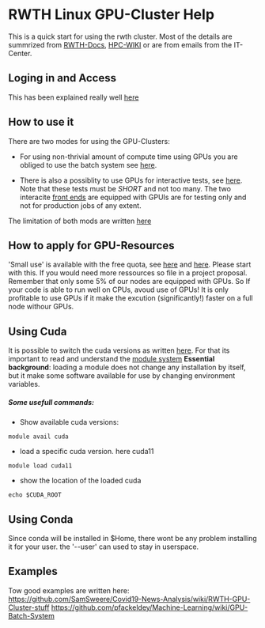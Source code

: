 # RWTH Linux GPU-Cluster Help

This is a quick start for using the rwth cluster. Most of the details are summrized from [RWTH-Docs](https://help.itc.rwth-aachen.de/service/rhr4fjjutttf), [HPC-WIKI](https://hpc-wiki.info/hpc/HPC_Wiki) or are from emails from the IT-Center.

## Loging in and Access
This has been explained really well [here](https://help.itc.rwth-aachen.de/service/rhr4fjjutttf/article/04d4da051b004a208c92c1ce216b116a)

## How to use it
There are two modes for using the GPU-Clusters:

* For using non-thrivial amount of compute time using GPUs you are obliged to use the batch system see [here](https://help.itc.rwth-aachen.de/service/rhr4fjjutttf/article/f9cc426c044145078905a694403d867f/).

* There is also a possiblity to use GPUs for interactive tests, see [here](https://help.itc.rwth-aachen.de/service/rhr4fjjutttf/article/a1beccd9e9dc4044a740ed248f478839/). Note that these tests must be *SHORT* and not too many. The two interacite [front ends](https://help.itc.rwth-aachen.de/service/rhr4fjjutttf/article/3fb4cb953142422dbbb656c1c3253cff/) are equipped with GPUIs are for testing only and not for production jobs of any extent.

The limitation of both mods are written [here](https://help.itc.rwth-aachen.de/service/rhr4fjjutttf/article/20919ea3f07f4c9da581532def08c35f/)

## How to apply for GPU-Resources
'Small use' is available with the free quota, see [here](https://help.itc.rwth-aachen.de/service/rhr4fjjutttf/article/45825b06afb647e194be4a5b9f5b8768/) and [here](https://www.itc.rwth-aachen.de/hpc-projects). Please start with this. If you would need more ressources so file in a project proposal. 
Remember that only some 5% of our nodes are equipped with GPUs. So If your code is able to run well on CPUs, avoud use of GPUs! It is only profitable to use GPUs if it make the excution (significantly!) faster on a full node withour GPUs. 

## Using Cuda 
It is possible to switch the cuda versions as written [here](https://help.itc.rwth-aachen.de/service/rhr4fjjutttf/article/85966da9155f4042877b536fa494b489/). For that its important to read and understand the [module system](https://help.itc.rwth-aachen.de/service/rhr4fjjutttf/article/417f822b8a7849eb8c9c2753045ad67f/)
**Essential background**: loading a module does not change any installation by itself, but it make some software available for use by changing environment variables.
##### Some usefull commands:
* Show available cuda versions:
```shell
module avail cuda 
```
* load a specific cuda version. here cuda11
```shell
module load cuda11
```
* show the location of the loaded cuda
```shell
echo $CUDA_ROOT
```
## Using Conda 
Since conda will be installed in $Home, there wont be any problem installing it for your user. the '--user' can used to stay in userspace.

## Examples
Tow good examples are written here:
https://github.com/SamSweere/Covid19-News-Analysis/wiki/RWTH-GPU-Cluster-stuff
https://github.com/pfackeldey/Machine-Learning/wiki/GPU-Batch-System
